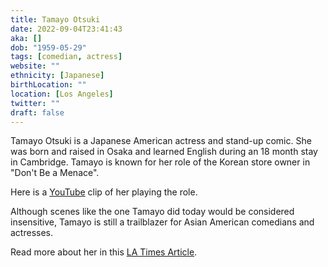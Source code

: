 ```yaml
---
title: Tamayo Otsuki
date: 2022-09-04T23:41:43
aka: []
dob: "1959-05-29"
tags: [comedian, actress]
website: ""
ethnicity: [Japanese]
birthLocation: ""
location: [Los Angeles]
twitter: ""
draft: false
---
```


Tamayo Otsuki is a Japanese American actress and stand-up comic. She was born
and raised in Osaka and learned English during an 18 month stay in Cambridge.
Tamayo is known for her role of the Korean store owner in "Don't Be a Menace".

Here is a [YouTube](https://www.youtube.com/watch?v=7Gd1B3fcdGA) clip of her
playing the role.

Although scenes like the one Tamayo did today would be considered insensitive,
Tamayo is still a trailblazer for Asian American comedians and actresses.

Read more about her in this
[LA Times Article](https://www.latimes.com/archives/la-xpm-1991-03-17-ca-683-story.html).
